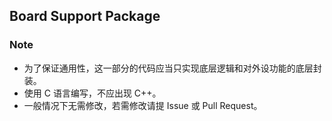 ## Board Support Package

### Note

- 为了保证通用性，这一部分的代码应当只实现底层逻辑和对外设功能的底层封装。
- 使用 C 语言编写，不应出现 C++。
- 一般情况下无需修改，若需修改请提 Issue 或 Pull Request。